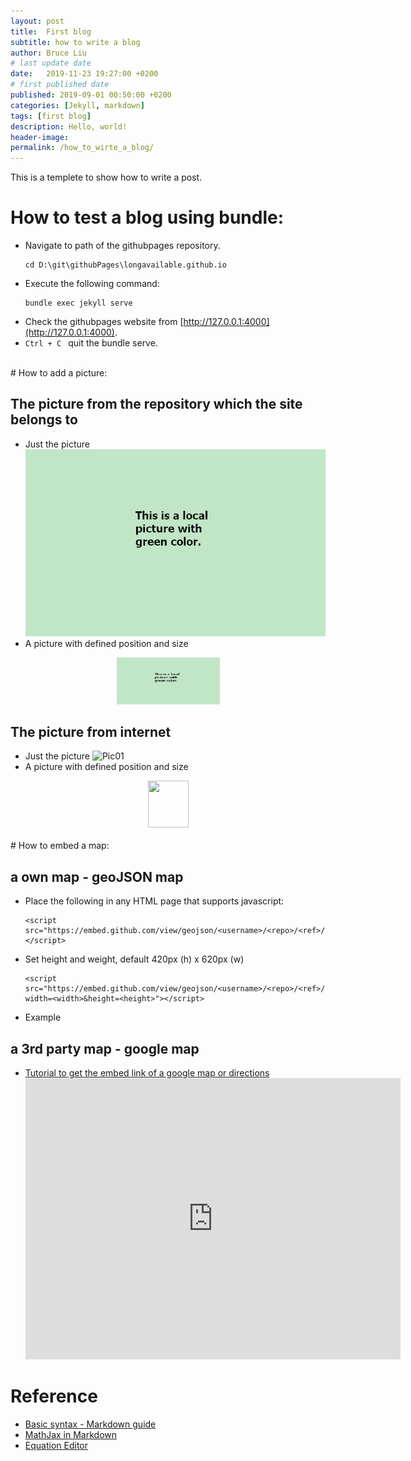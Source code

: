 ```yaml
---
layout: post
title:  First blog
subtitle: how to write a blog
author: Bruce Liu
# last update date
date:   2019-11-23 19:27:00 +0200
# first published date
published: 2019-09-01 00:50:00 +0200 
categories: [Jekyll, markdown]
tags: [first blog]
description: Hello, world!
header-image: 
permalink: /how_to_wirte_a_blog/
---
```

This is a templete to show how to write a post.
<!--the above is the excerpt-->
<!--more-->
<!--the following is the text-->

# How to test a blog using bundle:
- Navigate to path of the githubpages repository. 
	```
	cd D:\git\githubPages\longavailable.github.io
	```
- Execute the following command:
	```
	bundle exec jekyll serve
	```
- Check the githubpages website from [http://127.0.0.1:4000](http://127.0.0.1:4000).
- `Ctrl + C ` quit the bundle serve.

<br>
# How to add a picture:

## The picture from the repository which the site belongs to
- Just the picture
![Pic01](/assets/pics/pic01_green_test.png)
- A picture with defined position and size
<div align="center"><img width="165" height="75" src="/assets/pics/pic01_green_test.png"/></div>

## The picture from internet
- Just the picture
![Pic01](https://raw.githubusercontent.com/mzlogin/mzlogin.github.io/master/images/posts/markdown/demo.png)
- A picture with defined position and size
<div align="center"><img width="65" height="75" src="https://raw.githubusercontent.com/mzlogin/mzlogin.github.io/master/images/posts/markdown/demo.png"/></div>

<br>
# How to embed a map:

## a own map - geoJSON map
- Place the following in any HTML page that supports javascript:
	```
	<script src="https://embed.github.com/view/geojson/<username>/<repo>/<ref>/<path_to_file>"></script>
	```
- Set height and weight, default 420px (h) x 620px (w)
	```
	<script src="https://embed.github.com/view/geojson/<username>/<repo>/<ref>/<path_to_file>?width=<width>&height=<height>"></script>
	```
- Example
	<div align="center">
		<script src="https://embed.github.com/view/geojson/longavailable/Polygon/master/afg.json?width=600&height=600"></script>
	</div>


## a 3rd party map - google map
- [Tutorial to get the embed link of a google map or directions](https://support.google.com/maps/answer/144361?co=GENIE.Platform%3DDesktop&hl=en)
	<div align="center">
		<iframe src="https://www.google.com/maps/embed?pb=!1m18!1m12!1m3!1d5938.9807235220605!2d12.447683826439667!3d41.903816266880455!2m3!1f0!2f0!3f0!3m2!1i1024!2i768!4f13.1!3m3!1m2!1s0x132f60660c3e3925%3A0x498c3835506c3c!2s00120%20Vatican%20City!5e0!3m2!1sen!2snl!4v1576946140498!5m2!1sen!2snl" width="600" height="450" frameborder="0" style="border:0;" allowfullscreen=""></iframe>
	</div>

# Reference
- [Basic syntax - Markdown guide](https://www.markdownguide.org/basic-syntax/)
- [MathJax in Markdown](https://hiltmon.com/blog/2017/01/28/mathjax-in-markdown/)
- [Equation Editor](https://www.codecogs.com/latex/eqneditor.php)
